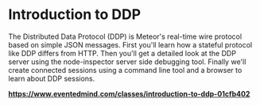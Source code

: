 # Introduction to DDP

The Distributed Data Protocol (DDP) is Meteor's real-time wire protocol based on
simple JSON messages. First you'll learn how a stateful protocol like DDP
differs from HTTP.  Then you'll get a detailed look at the DDP server using the
node-inspector server side debugging tool. Finally we'll create connected sessions
using a command line tool and a browser to learn about DDP sessions.

**https://www.eventedmind.com/classes/introduction-to-ddp-01cfb402**
